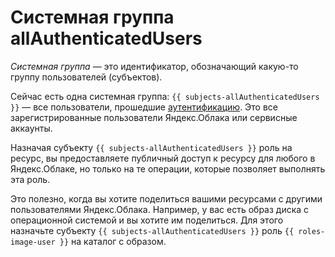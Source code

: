 # Системная группа allAuthenticatedUsers

_Системная группа_ — это идентификатор, обозначающий какую-то группу пользователей (субъектов).

Сейчас есть одна системная группа: `{{ subjects-allAuthenticatedUsers }}` — все пользователи, прошедшие [аутентификацию](../authorization/). Это все зарегистрированные пользователи Яндекс.Облака или сервисные аккаунты.

Назначая субъекту `{{ subjects-allAuthenticatedUsers }}` роль на ресурс, вы предоставляете публичный доступ к ресурсу для любого в Яндекс.Облаке, но только на те операции, которые позволяет выполнять эта роль.

Это полезно, когда вы хотите поделиться вашими ресурсами с другими пользователями Яндекс.Облака. Например, у вас есть образ диска с операционной системой и вы хотите им поделиться. Для этого назначьте субъекту `{{ subjects-allAuthenticatedUsers }}` роль `{{ roles-image-user }}` на каталог с образом.